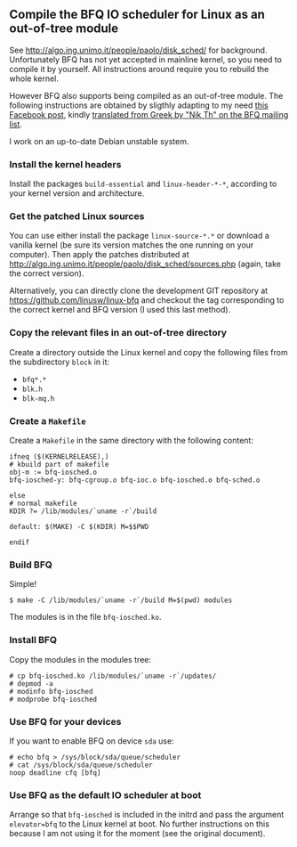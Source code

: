 ## Compile the BFQ IO scheduler for Linux as an out-of-tree module

See http://algo.ing.unimo.it/people/paolo/disk_sched/ for
background. Unfortunately BFQ has not yet accepted in mainline kernel,
so you need to compile it by yourself. All instructions around require
you to rebuild the whole kernel.

However BFQ also supports being compiled as an out-of-tree module. The
following instructions are obtained by sligthly adapting to my need
[this Facebook
post](https://www.facebook.com/groups/ubuntugr/permalink/1160635153984315/?comment_id=1162158627165301&comment_tracking=%7B%22tn%22%3A%22R%22%7D),
kindly [translated from Greek by "Nik Th" on the BFQ mailing
list](https://groups.google.com/d/msg/bfq-iosched/YEmSV5xeCew/fJdI2UHcBwAJ).

I work on an up-to-date Debian unstable system.

### Install the kernel headers

Install the packages `build-essential` and `linux-header-*-*`,
according to your kernel version and architecture.

### Get the patched Linux sources

You can use either install the package `linux-source-*.*` or download
a vanilla kernel (be sure its version matches the one running on your
computer). Then apply the patches distributed at
http://algo.ing.unimo.it/people/paolo/disk_sched/sources.php (again,
take the correct version).

Alternatively, you can directly clone the development GIT repository
at https://github.com/linusw/linux-bfq and checkout the tag
corresponding to the correct kernel and BFQ version (I used this last
method).

### Copy the relevant files in an out-of-tree directory

Create a directory outside the Linux kernel and copy the following
files from the subdirectory `block` in it:

* `bfq*.*`
* `blk.h`
* `blk-mq.h`

### Create a `Makefile`

Create a `Makefile` in the same directory with the following content:

    ifneq ($(KERNELRELEASE),)
    # kbuild part of makefile
    obj-m := bfq-iosched.o
    bfq-iosched-y: bfq-cgroup.o bfq-ioc.o bfq-iosched.o bfq-sched.o

    else
    # normal makefile
    KDIR ?= /lib/modules/`uname -r`/build

    default: $(MAKE) -C $(KDIR) M=$$PWD

    endif

### Build BFQ

Simple!

    $ make -C /lib/modules/`uname -r`/build M=$(pwd) modules

The modules is in the file `bfq-iosched.ko`.

### Install BFQ

Copy the modules in the modules tree:

    # cp bfq-iosched.ko /lib/modules/`uname -r`/updates/
    # depmod -a
    # modinfo bfq-iosched
    # modprobe bfq-iosched

### Use BFQ for your devices

If you want to enable BFQ on device `sda` use:

    # echo bfq > /sys/block/sda/queue/scheduler
    # cat /sys/block/sda/queue/scheduler
    noop deadline cfq [bfq]

### Use BFQ as the default IO scheduler at boot

Arrange so that `bfq-iosched` is included in the initrd and pass the
argument `elevator=bfq` to the Linux kernel at boot. No further
instructions on this because I am not using it for the moment (see the
original document).
